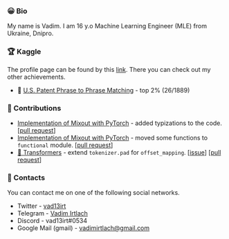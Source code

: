 ### 😀 Bio

My name is Vadim. I am 16 y.o Machine Learning Engineer (MLE) from Ukraine, Dnipro.

### 🏆  Kaggle

The profile page can be found by this [link](https://www.kaggle.com/vad13irt). There you can check out my other achievements.

- 🥈 [U.S. Patent Phrase to Phrase Matching](https://www.kaggle.com/competitions/us-patent-phrase-to-phrase-matching/overview) - top 2% (26/1889)


### 📝 Contributions


- [Implementation of Mixout with PyTorch](https://github.com/bloodwass/mixout) - added typizations to the code. [[pull request](https://github.com/bloodwass/mixout/pull/11)]
- [Implementation of Mixout with PyTorch](https://github.com/bloodwass/mixout) - moved some functions to `functional` module. [[pull request](https://github.com/bloodwass/mixout/pull/12)]
- [🤗 Transformers](https://github.com/huggingface/transformers) - extend `tokenizer.pad` for `offset_mapping`. [[issue](https://github.com/huggingface/transformers/issues/18681)] [[pull request](https://github.com/huggingface/transformers/pull/18705)]


### 💬 Contacts
You can contact me on one of the following social networks.
- Twitter - [vad13irt](https://twitter.com/vad13irt)
- Telegram - [Vadim Irtlach](https://t.me/vad13irt)
- Discord - vad13irt#0534
- Google Mail (gmail) - vadimirtlach@gmail.com
